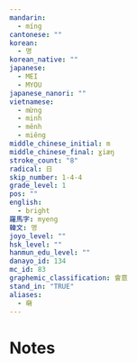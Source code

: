 ```yaml
---
mandarin:
  - míng
cantonese: ""
korean:
  - 명
korean_native: ""
japanese:
  - MEI
  - MYOU
japanese_nanori: ""
vietnamese:
  - mừng
  - minh
  - mênh
  - miêng
middle_chinese_initial: m
middle_chinese_final: ɣiæŋ
stroke_count: "8"
radical: 日
skip_number: 1-4-4
grade_level: 1
pos: ""
english:
  - bright
羅馬字: myeng
韓文: 명
joyo_level: ""
hsk_level: ""
hanmun_edu_level: ""
danayo_id: 134
mc_id: 83
graphemic_classification: 會意
stand_in: "TRUE"
aliases:
  - 奛
---
```


# Notes
